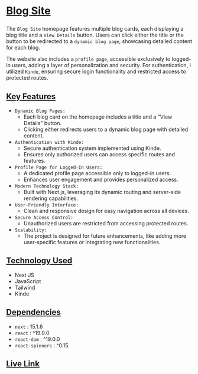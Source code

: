 # [Blog Site](https://blog-site-next-js-six.vercel.app)
###
The `Blog Site` homepage features multiple blog cards, each displaying a blog title and a `View Details` button. Users can click either the title or the button to be redirected to a `dynamic blog page`, showcasing detailed content for each blog.

The website also includes a `profile page`, accessible exclusively to logged-in users, adding a layer of personalization and security. For authentication, I utilized `Kinde`, ensuring secure login functionality and restricted access to protected routes.


## [Key Features]()
- `Dynamic Blog Pages:`
    - Each blog card on the homepage includes a title and a "View Details" button.
    - Clicking either redirects users to a dynamic blog page with detailed content.
- `Authentication with Kinde:`
    - Secure authentication system implemented using Kinde.
    - Ensures only authorized users can access specific routes and features.
- `Profile Page for Logged-In Users:`
    - A dedicated profile page accessible only to logged-in users.
    - Enhances user engagement and provides personalized access.
- `Modern Technology Stack:`
    - Built with Next.js, leveraging its dynamic routing and server-side rendering capabilities.
- `User-Friendly Interface:`
    - Clean and responsive design for easy navigation across all devices.
- `Secure Access Control:`
    - Unauthorized users are restricted from accessing protected routes.
- `Scalability:`
    - The project is designed for future enhancements, like adding more user-specific features or integrating new functionalities.

## [Technology Used]()
- Next JS 
- JavaScript
- Tailwind
- Kinde


## [Dependencies]()
- `next` : 15.1.6
- `react` : ^19.0.0
- `react-dom` : ^19.0.0
- `react-spinners` : ^0.15.

## [Live Link](https://blog-site-next-js-six.vercel.app)